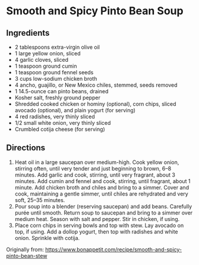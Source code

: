Smooth and Spicy Pinto Bean Soup
=========

Ingredients
-----------
 * 2 tablespoons extra-virgin olive oil
 * 1 large yellow onion, sliced
 * 4 garlic cloves, sliced
 * 1 teaspoon ground cumin
 * 1 teaspoon ground fennel seeds
 * 3 cups low-sodium chicken broth
 * 4 ancho, guajillo, or New Mexico chiles, stemmed, seeds removed
 * 1 14.5-ounce can pinto beans, drained
 * Kosher salt, freshly ground pepper
 * Shredded cooked chicken or hominy (optional), corn chips, sliced avocado (optional), and plain yogurt (for serving)
 * 4 red radishes, very thinly sliced
 * 1/2 small white onion, very thinly sliced
 * Crumbled cotija cheese (for serving)

Directions
---------
 1. Heat oil in a large saucepan over medium-high. Cook yellow onion, stirring often, until very tender and just beginning to brown, 6–8 minutes. Add garlic and cook, stirring, until very fragrant, about 3 minutes. Add cumin and fennel and cook, stirring, until fragrant, about 1 minute. Add chicken broth and chiles and bring to a simmer. Cover and cook, maintaining a gentle simmer, until chiles are rehydrated and very soft, 25–35 minutes.
 2. Pour soup into a blender (reserving saucepan) and add beans. Carefully purée until smooth. Return soup to saucepan and bring to a simmer over medium heat. Season with salt and pepper. Stir in chicken, if using.
 3. Place corn chips in serving bowls and top with stew. Lay avocado on top, if using. Add a dollop yogurt, then top with radishes and white onion. Sprinkle with cotija.

Originally from:
  https://www.bonappetit.com/recipe/smooth-and-spicy-pinto-bean-stew
